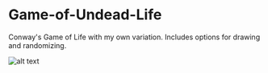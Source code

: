 # Game-of-Undead-Life
Conway's Game of Life with my own variation. Includes options for drawing and randomizing.


![alt text](https://thumbs.gfycat.com/WellwornAdmirableLeafhopper-size_restricted.gif)
